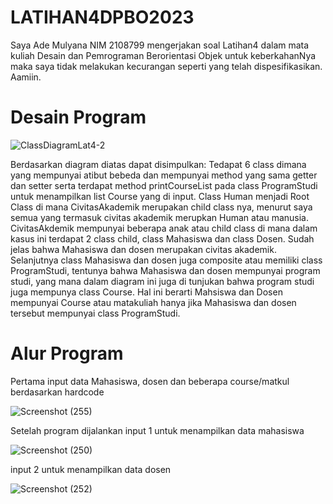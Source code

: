 # LATIHAN4DPBO2023
Saya Ade Mulyana NIM 2108799 mengerjakan soal Latihan4 dalam mata kuliah Desain dan Pemrograman Berorientasi Objek untuk keberkahanNya maka saya tidak melakukan kecurangan seperti yang telah dispesifikasikan. Aamiin.

# Desain Program
![ClassDiagramLat4-2](https://user-images.githubusercontent.com/100661834/223343421-c56641bb-a9ba-494c-8e17-e057eb75dc0c.png)

Berdasarkan diagram diatas dapat disimpulkan:
Tedapat 6 class dimana yang mempunyai atibut bebeda dan mempunyai method yang sama getter dan setter serta terdapat method printCourseList pada class ProgramStudi untuk menampilkan list Course yang di input.
Class Human menjadi Root Class di mana CivitasAkademik merupakan child class nya, menurut saya semua yang termasuk civitas akademik merupkan Human atau manusia. CivitasAkdemik mempunyai beberapa anak atau child class di mana dalam kasus ini terdapat 2 class child, class Mahasiswa dan class Dosen. Sudah jelas bahwa Mahasiswa dan dosen merupakan civitas akademik.
Selanjutnya class Mahasiswa dan dosen juga composite atau memiliki class ProgramStudi, tentunya bahwa Mahasiswa dan dosen mempunyai program studi, yang mana dalam diagram ini juga di tunjukan bahwa program studi juga mempunya class Course. Hal ini berarti Mahsiswa dan Dosen mempunyai Course atau matakuliah hanya jika Mahasiswa dan dosen tersebut mempunyai class ProgramStudi.

# Alur Program
Pertama input data Mahasiswa, dosen dan beberapa course/matkul berdasarkan hardcode

![Screenshot (255)](https://user-images.githubusercontent.com/100661834/223343554-5826dec4-9eb5-490c-9dfd-651219e22939.png)

Setelah program dijalankan input 1 untuk menampilkan data mahasiswa

![Screenshot (250)](https://user-images.githubusercontent.com/100661834/223343754-28a5fddf-a7c3-4dd4-bc47-e99f0c858144.png)

input 2 untuk menampilkan data dosen

![Screenshot (252)](https://user-images.githubusercontent.com/100661834/223343914-5f551d61-fd30-436e-904a-4a569232196b.png)
